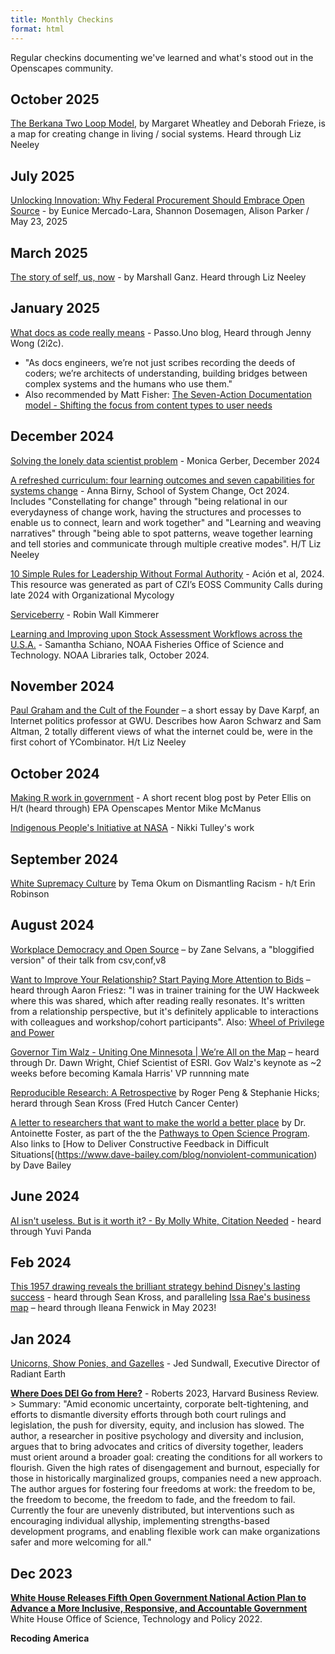 ```yaml
---
title: Monthly Checkins
format: html
---
```


Regular checkins documenting we've learned and what's stood out in the Openscapes community.

## October 2025

[The Berkana Two Loop Model](https://www.sfu.ca/complex-systems-frameworks/frameworks/strategies/two-loop-model.html), by Margaret Wheatley and Deborah Frieze, is a map for creating change in living / social systems. Heard through Liz Neeley

## July 2025

[Unlocking Innovation: Why Federal Procurement Should Embrace Open Source](https://www.techpolicy.press/unlocking-innovation-why-federal-procurement-should-embrace-open-source/) - by Eunice Mercado-Lara, Shannon Dosemagen, Alison Parker / May 23, 2025

## March 2025

[The story of self, us, now](https://commonslibrary.org/the-power-of-story-the-story-of-self-us-and-now/) - by Marshall Ganz. Heard through Liz Neeley

## January 2025

[What docs as code really means](https://passo.uno/what-docs-as-code-means/) - Passo.Uno blog, Heard through Jenny Wong (2i2c). 

- "As docs engineers, we’re not just scribes recording the deeds of coders; we’re architects of understanding, building bridges between complex systems and the humans who use them."
- Also recommended by Matt Fisher: [The Seven-Action Documentation model - Shifting the focus from content types to user needs](https://passo.uno/seven-action-model/#shifting-the-focus-from-content-types-to-user-needs)

## December 2024

[Solving the lonely data scientist problem](https://www.monicagerber.com/blog/2024-12-17-solving-the-lonely-data-scientist-problem/) - Monica Gerber, December 2024

[A refreshed curriculum: four learning outcomes and seven capabilities for systems change](https://medium.com/school-of-system-change/a-refreshed-curriculum-four-learning-outcomes-and-seven-capabilities-for-systems-change-43899b3a4552) - Anna Birny, School of System Change, Oct 2024. Includes "Constellating for change" through "being relational in our everydayness of change work, having the structures and processes to enable us to connect, learn and work together" and "Learning and weaving narratives" through "being able to spot patterns, weave together learning and tell stories and communicate through multiple creative modes". H/T Liz Neeley

[10 Simple Rules for Leadership Without Formal Authority](https://eoss-om-communitycalls.github.io/2024-08-27-10-simple-rules-for-leadership/) - Ación et al, 2024. This resource was generated as part of CZI’s EOSS Community Calls during late 2024 with Organizational Mycology

[Serviceberry]() - Robin Wall Kimmerer

[Learning and Improving upon Stock Assessment Workflows across the U.S.A.](https://www.youtube.com/watch?v=Q8XJTTkjcts) - Samantha Schiano, NOAA Fisheries Office of Science and Technology. NOAA Libraries talk, October 2024.


## November 2024

[Paul Graham and the Cult of the Founder](https://davekarpf.substack.com/p/paul-graham-and-the-cult-of-the-founder) – a short essay by Dave Karpf, an Internet politics professor at GWU. Describes how Aaron Schwarz and Sam Altman, 2 totally different views of what the internet could be, were in the first cohort of YCombinator. H/t Liz Neeley

## October 2024

[Making R work in government](https://freerangestats.info/blog/2024/09/28/ihaka-lecture) - A short recent blog post by Peter Ellis on H/t (heard through) EPA Openscapes Mentor Mike McManus

[Indigenous People's Initiative at NASA](https://appliedsciences.nasa.gov/indigenous-peoples-initiative) - Nikki Tulley's work

## September 2024

[White Supremacy Culture](https://www.dismantlingracism.org) by Tema Okum on Dismantling Racism - h/t Erin Robinson

## August 2024

[Workplace Democracy and Open Source](https://catalyst.coop/2024/08/13/workplace-democracy-and-open-source/) – by Zane Selvans, a "bloggified version" of their talk from csv,conf,v8

[Want to Improve Your Relationship? Start Paying More Attention to Bids](https://www.gottman.com/blog/want-to-improve-your-relationship-start-paying-more-attention-to-bids/) – heard through Aaron Friesz: "I was in trainer training for the UW Hackweek where this was shared, which after reading really resonates. It's written from a relationship perspective, but it's definitely applicable to interactions with colleagues and workshop/cohort participants". Also: [Wheel of Privilege and Power](https://kb.wisc.edu/instructional-resources/page.php?id=119380)

[Governor Tim Walz - Uniting One Minnesota \| We’re All on the Map](https://mediaspace.esri.com/media/t/1_d2sqkrju) – heard through Dr. Dawn Wright, Chief Scientist of ESRI. Gov Walz's keynote as \~2 weeks before becoming Kamala Harris' VP runnning mate

[Reproducible Research: A Retrospective](https://pubmed.ncbi.nlm.nih.gov/33467923/) by Roger Peng & Stephanie Hicks; herard through Sean Kross (Fred Hutch Cancer Center)

[A letter to researchers that want to make the world a better place](https://openscapes.org/blog/2024-08-09-antoinette-foster-letter-make-the-world-better-place/) by Dr. Antoinette Foster, as part of the the [Pathways to Open Science Program](https://openscapes.github.io/pathways-to-open-science/). Also links to \[How to Deliver Constructive Feedback in Difficult Situations\[(https://www.dave-bailey.com/blog/nonviolent-communication) by Dave Bailey

## June 2024

[AI isn't useless. But is it worth it? - By Molly White, Citation Needed](https://www.citationneeded.news/ai-isnt-useless/) - heard through Yuvi Panda

## Feb 2024

[This 1957 drawing reveals the brilliant strategy behind Disney's lasting success](https://www.businessinsider.com/1957-drawing-walt-disney-brilliant-strategy-2015-7) - heard through Sean Kross, and paralleling [Issa Rae's business map](https://trapital.co/2020/04/23/how-issa-rae-became-the-modern-mogul/) – heard through Ileana Fenwick in May 2023!

## Jan 2024

[Unicorns, Show Ponies, and Gazelles](https://radiant.earth/blog/2024/01/unicorns-show-ponies-and-gazelles) - Jed Sundwall, Executive Director of Radiant Earth

[**Where Does DEI Go from Here?**](https://hbr.org/2023/09/where-does-dei-go-from-here) - Roberts 2023, Harvard Business Review. \> Summary: "Amid economic uncertainty, corporate belt-tightening, and efforts to dismantle diversity efforts through both court rulings and legislation, the push for diversity, equity, and inclusion has slowed. The author, a researcher in positive psychology and diversity and inclusion, argues that to bring advocates and critics of diversity together, leaders must orient around a broader goal: creating the conditions for all workers to flourish. Given the high rates of disengagement and burnout, especially for those in historically marginalized groups, companies need a new approach. The author argues for fostering four freedoms at work: the freedom to be, the freedom to become, the freedom to fade, and the freedom to fail. Currently the four are unevenly distributed, but interventions such as encouraging individual allyship, implementing strengths-based development programs, and enabling flexible work can make organizations safer and more welcoming for all."

## Dec 2023

[**White House Releases Fifth Open Government National Action Plan to Advance a More Inclusive, Responsive, and Accountable Government**](https://www.whitehouse.gov/ostp/news-updates/2022/12/28/white-house-releases-fifth-open-government-national-action-plan-to-advance-a-more-inclusive-responsive-and-accountable-government/) White House Office of Science, Technology and Policy 2022.

**Recoding America**
